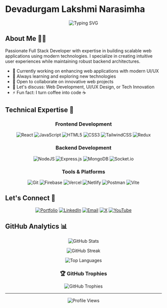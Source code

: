 # Devadurgam Lakshmi Narasimha
<div align="center">
  <img src="https://readme-typing-svg.demolab.com?font=Fira+Code&weight=600&size=28&duration=3000&pause=1000&color=3B82F6&center=true&vCenter=true&random=false&width=435&lines=Full+Stack+Developer;MERN+Stack+Expert;UI%2FUX+Enthusiast" alt="Typing SVG" />
</div>

## About Me 👨‍💻

Passionate Full Stack Developer with expertise in building scalable web applications using modern technologies. I specialize in creating intuitive user experiences while maintaining robust backend architectures.

- 🔭 Currently working on enhancing web applications with modern UI/UX
- 🌱 Always learning and exploring new technologies
- 👯 Open to collaborate on innovative web projects
- 💬 Let's discuss: Web Development, UI/UX Design, or Tech Innovation
- ⚡ Fun fact: I turn coffee into code ☕

## Technical Expertise 🚀

<div align="center">

### Frontend Development
![React](https://img.shields.io/badge/React-%2320232a.svg?style=for-the-badge&logo=react&logoColor=%2361DAFB)
![JavaScript](https://img.shields.io/badge/JavaScript-%23323330.svg?style=for-the-badge&logo=javascript&logoColor=%23F7DF1E)
![HTML5](https://img.shields.io/badge/HTML5-%23E34F26.svg?style=for-the-badge&logo=html5&logoColor=white)
![CSS3](https://img.shields.io/badge/CSS3-%231572B6.svg?style=for-the-badge&logo=css3&logoColor=white)
![TailwindCSS](https://img.shields.io/badge/TailwindCSS-%2338B2AC.svg?style=for-the-badge&logo=tailwind-css&logoColor=white)
![Redux](https://img.shields.io/badge/Redux-%23593d88.svg?style=for-the-badge&logo=redux&logoColor=white)

### Backend Development
![NodeJS](https://img.shields.io/badge/Node.js-6DA55F?style=for-the-badge&logo=node.js&logoColor=white)
![Express.js](https://img.shields.io/badge/Express.js-%23404d59.svg?style=for-the-badge&logo=express&logoColor=%2361DAFB)
![MongoDB](https://img.shields.io/badge/MongoDB-%234ea94b.svg?style=for-the-badge&logo=mongodb&logoColor=white)
![Socket.io](https://img.shields.io/badge/Socket.io-black?style=for-the-badge&logo=socket.io&badgeColor=010101)

### Tools & Platforms
![Git](https://img.shields.io/badge/Git-%23F05033.svg?style=for-the-badge&logo=git&logoColor=white)
![Firebase](https://img.shields.io/badge/Firebase-%23039BE5.svg?style=for-the-badge&logo=firebase)
![Vercel](https://img.shields.io/badge/Vercel-%23000000.svg?style=for-the-badge&logo=vercel&logoColor=white)
![Netlify](https://img.shields.io/badge/Netlify-%23000000.svg?style=for-the-badge&logo=netlify&logoColor=#00C7B7)
![Postman](https://img.shields.io/badge/Postman-FF6C37?style=for-the-badge&logo=postman&logoColor=white)
![Vite](https://img.shields.io/badge/Vite-%23646CFF.svg?style=for-the-badge&logo=vite&logoColor=white)

</div>

## Let's Connect 🤝

<div align="center">
  
[![Portfolio](https://img.shields.io/badge/Portfolio-000000?style=for-the-badge&logo=firefox&logoColor=white)](https://tranquil-starlight-3a4ca6.netlify.app/)
[![LinkedIn](https://img.shields.io/badge/LinkedIn-%230077B5.svg?style=for-the-badge&logo=linkedin&logoColor=white)](https://www.linkedin.com/in/devadurgam-l-n/)
[![Email](https://img.shields.io/badge/Email-D14836?style=for-the-badge&logo=gmail&logoColor=white)](mailto:narasimha34327@gmail.com)
[![X](https://img.shields.io/badge/X-000000?style=for-the-badge&logo=x&logoColor=white)](https://x.com/DNL728803)
[![YouTube](https://img.shields.io/badge/YouTube-%23FF0000.svg?style=for-the-badge&logo=YouTube&logoColor=white)](https://youtube.com/@chilllife185)

</div>

## GitHub Analytics 📊

<div align="center">
  
![GitHub Stats](https://github-readme-stats.vercel.app/api?username=narasimhaDln&show_icons=true&theme=tokyonight&hide_border=true&include_all_commits=true&count_private=true)

![GitHub Streak](https://nirzak-streak-stats.vercel.app/?user=narasimhaDln&theme=tokyonight&hide_border=true)

![Top Languages](https://github-readme-stats.vercel.app/api/top-langs/?username=narasimhaDln&theme=tokyonight&hide_border=true&include_all_commits=true&count_private=true&layout=compact)

### 🏆 GitHub Trophies
![GitHub Trophies](https://github-profile-trophy.vercel.app/?username=narasimhaDln&theme=tokyonight&no-frame=true&margin-w=4)

</div>

---
<div align="center">
  
![Profile Views](https://visitcount.itsvg.in/api?id=narasimhaDln&icon=0&color=0)

</div>
